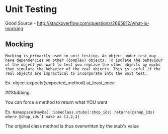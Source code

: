 # Unit Testing

Good Source - http://stackoverflow.com/questions/2665812/what-is-mocking

## Mocking

```Mocking is primarily used in unit testing. An object under test may have dependencies on other (complex) objects. To isolate the behaviour of the object you want to test you replace the other objects by mocks that simulate the behavior of the real objects. This is useful if the real objects are impractical to incorporate into the unit test.```

Ex. object.expects(:expected_method).at_least_once

##Stubbing

You can force a method to return what YOU want

Ex. ```Namespace(Maybe)::SomeClass.stubs(:shop_ids).returns(@shop_ids) where @shop_ids I make as [1,2,3]```

The original class method is thus overwritten by the stub's value
